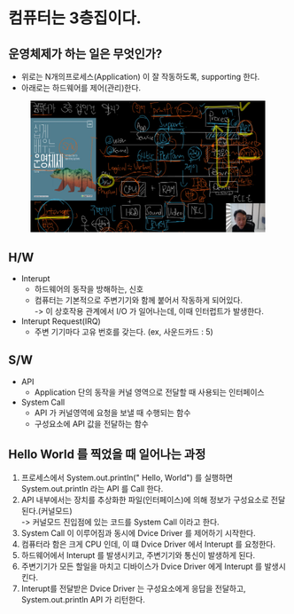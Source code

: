 # 컴퓨터는 3층집이다.

## 운영체제가 하는 일은 무엇인가?

* 위로는 N개의프로세스(Application) 이 잘 작동하도록, supporting 한다.
* 아래로는 하드웨어를 제어(관리)한다.

<figure><img src="../.gitbook/assets/image (16).png" alt=""><figcaption></figcaption></figure>

## H/W

* Interupt
  * 하드웨어의 동작을 방해하는, 신호
  * 컴퓨터는 기본적으로 주변기기와 함께 붙어서 작동하게 되어있다.\
    \-> 이 상호작용 관계에서 I/O 가 일어나는데, 이때 인터럽트가 발생한다.
* Interupt Request(IRQ)
  * 주변 기기마다 고유 번호를 갖는다. (ex, 사운드카드 : 5)

## S/W

* API
  * Application 단의 동작을 커널 영역으로 전달할 때 사용되는 인터페이스
* System Call
  * API 가 커널영역에 요청을 보낼 때 수행되는 함수
  * 구성요소에 API 값을 전달하는 함수

## Hello World 를 찍었을 때 일어나는 과정

1. 프로세스에서 System.out.println(" Hello, World") 를 실행하면 System.out.println 라는 API 를 Call 한다.
2. API 내부에서는 장치를 추상화한 파일(인터페이스)에 의해 정보가 구성요소로 전달된다.(커널모드)\
   \-> 커널모드 진입점에 있는 코드를 System Call 이라고 한다.
3. System Call 이 이루어짐과 동시에 Dvice Driver 를 제어하기 시작한다.
4. 컴퓨터라 함은 크게 CPU 인데, 이 떄 Dvice Driver 에서 Interupt 를 요청한다.
5. 하드웨어에서 Interupt 를 발생시키고, 주변기기와 통신이 발생하게 된다.
6. 주변기기가 모든 할일을 마치고 디바이스가 Dvice Driver 에게 Interupt 를 발생시킨다.
7. Interupt를 전달받은 Dvice Driver 는 구성요소에게 응답을 전달하고, System.out.println API 가 리턴한다.
